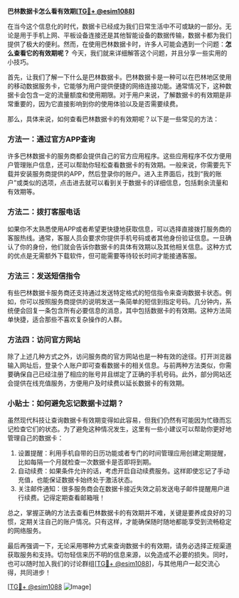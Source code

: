 **巴林数据卡怎么看有效期[[TG💪+ @esim1088](https://t.me/s/esim1088)]**

在当今这个信息化的时代，数据卡已经成为我们日常生活中不可或缺的一部分。无论是用于手机上网、平板设备连接还是其他智能设备的数据传输，数据卡都为我们提供了极大的便利。然而，在使用巴林数据卡时，许多人可能会遇到一个问题：**怎么查看它的有效期呢？** 今天，我们就来详细解答这个问题，并且分享一些实用的小技巧。

首先，让我们了解一下什么是巴林数据卡。巴林数据卡是一种可以在巴林地区使用的移动数据服务卡，它能够为用户提供便捷的网络连接功能。通常情况下，这种数据卡会包含一定的流量额度和使用期限。对于用户来说，了解数据卡的有效期是非常重要的，因为它直接影响到你的使用体验以及是否需要续费。

那么，具体来说，如何查看巴林数据卡的有效期呢？以下是一些常见的方法：

### 方法一：通过官方APP查询

许多巴林数据卡的服务商都会提供自己的官方应用程序。这些应用程序不仅方便用户管理账户信息，还可以帮助你轻松查看数据卡的有效期。一般来说，你需要先下载并安装服务商提供的APP，然后登录你的账户。进入主界面后，找到“我的账户”或类似的选项，点击进去就可以看到关于数据卡的详细信息，包括剩余流量和有效期等。

### 方法二：拨打客服电话

如果你不太熟悉使用APP或者希望更快捷地获取信息，可以选择直接拨打服务商的客服热线。通常，客服人员会要求你提供手机号码或者其他身份验证信息。一旦确认了你的身份，他们就会告诉你数据卡的具体有效期以及其他相关信息。这种方式的优点是无需额外下载软件，但可能需要等待较长时间才能接通客服。

### 方法三：发送短信指令

有些巴林数据卡服务商还支持通过发送特定格式的短信指令来查询数据卡状态。例如，你可以按照服务商提供的说明发送一条简单的短信到指定号码。几分钟内，系统便会回复一条包含所有必要信息的消息，其中包括数据卡的有效期。这种方法简单快捷，适合那些不喜欢复杂操作的人群。

### 方法四：访问官方网站

除了上述几种方式之外，访问服务商的官方网站也是一种有效的途径。打开浏览器输入网址后，登录个人账户即可查看数据卡的相关信息。与前两种方法类似，你需要确保自己已经注册了相应的账号并且绑定了正确的手机号码。此外，部分网站还会提供在线充值服务，方便用户及时续费以延长数据卡的有效期。

### 小贴士：如何避免忘记数据卡过期？

虽然现代科技让查询数据卡有效期变得如此容易，但我们仍然有可能因为忙碌而忘记检查它们的状态。为了避免这种情况发生，这里有一些小建议可以帮助你更好地管理自己的数据卡：

1. 设置提醒：利用手机自带的日历功能或者专门的时间管理应用创建定期提醒，比如每隔一个月就检查一次数据卡是否即将到期。
2. 自动续费：如果条件允许的话，考虑开启自动续费服务。这样即使忘记了手动充值，也能保证数据卡始终处于激活状态。
3. 关注邮件通知：很多服务商会在数据卡接近失效之前发送电子邮件提醒用户进行续费。记得定期查看邮箱哦！

总之，掌握正确的方法去查看巴林数据卡的有效期并不难，关键是要养成良好的习惯，定期关注自己的账户情况。只有这样，才能确保随时随地都能享受到流畅稳定的网络服务。

最后再强调一下，无论采用哪种方式来查询数据卡的有效期，请务必选择正规渠道获取服务和支持。切勿轻信来历不明的信息来源，以免造成不必要的损失。同时，也可以随时加入我们的讨论群组[[TG💪+ @esim1088](https://t.me/s/esim1088)]，与其他用户一起交流心得，共同进步！

[[TG💪+ @esim1088](https://t.me/s/esim1088) ![Image](https://i.postimg.cc/4NQfJmqS/Snipaste-2025-05-13-00-14-12.png)]